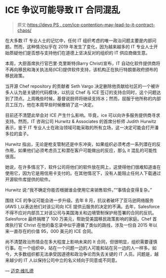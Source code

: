 # ICE 争议可能导致 IT 合同混乱

> 原文:[https://devo PS . com/ice-contention-may-lead-to-it-contract-chaos/](https://devops.com/ice-controversy-may-lead-to-it-contract-chaos/)

在大多数 IT 专业人士的记忆中，任何 IT 组织考虑的唯一政治问题主要是内部问题。然而，这种情况似乎在 2019 年发生了变化，因为越来越多的 IT 专业人士开始质疑他们是否想与支持他们在道德上坚决反对的组织的 IT 供应商做生意。

本周，大厨首席执行官巴里·克里斯特(Barry Christ)宣布，IT 自动化软件提供商将不再向移民和海关执法局(ICE)提供软件支持，该机构正在执行特朗普政府颁布的移民政策。

当开源 Chef repository 的贡献者 Seth Vargo 决定删除他贡献给社区的一个被许多人认为是关键的代码模块，以抗议 Chef 与 ICE 签订的支持合同时，这个问题达到了顶点。上周晚些时候，基督说厨师将继续支持冰；然而，屈服于他所称的内部员工压力，他在本周早些时候撤销了这一决定。

目前还不清楚此举会对 ICE 产生什么影响。毕竟，ice 可以向许多服务提供商寻求支持。然而，IT 咨询公司 Hurwitz & Associates 的首席分析师 Judith Hurwitz 表示，鉴于 IT 专业人士在政治领域可能采取的所有立场，这一决定可能会打开潘多拉的盒子。

Hurwitz 指出，无论是枪支管制还是中东冲突，如果组织必须考虑一系列潜在的反作用，如果他们必须考虑员工和潜在客户可能做出的反应，那么 it 混乱的可能性很高。

她说，在许多情况下，软件公司将他们的软件放在网上，这使得他们很难知道谁在使用它，因为它是用信用卡支付的。在其他情况下，没有人能阻止任何人下载通过开源软件库提供的软件。

Hurwitz 说:“我不确定你能否根据谁会使用它来销售软件。”“事情会变得复杂。”

围绕 ICE 的争议可能会进一步升级。去年 8 月，抗议者破坏了亚马逊网络服务(AWS ),以表达他们对该公司向 ICE 提供云服务的决定的不满。去年，Salesforce 不得不应对内部员工对该公司与美国海关和边境管制保护局签署的合同的反抗。Salesforce 最终捐赠了 100 万美元，帮助受美国移民政策影响的家庭。Chef 首席执行官 Christ 在他的备忘录中似乎遵循了类似的路线，涉及一份自 2015 年以来一直存在的价值 95，000 美元的 ICE 合同。

尚不清楚政治热情会在多大程度上影响未来的 It 合同，但很明显，组织需要谨慎行事。在一个组织中，站在一个问题一边的人可能和站在另一边的人一样多。如今，大多数组织都无法承受因道德和政治争论而失去关键的 IT 人员。问题是，越来越少的 IT 人以保持公司中立的名义倾向于同意或不同意。

— [迈克·维扎德](https://devops.com/author/mike-vizard/)